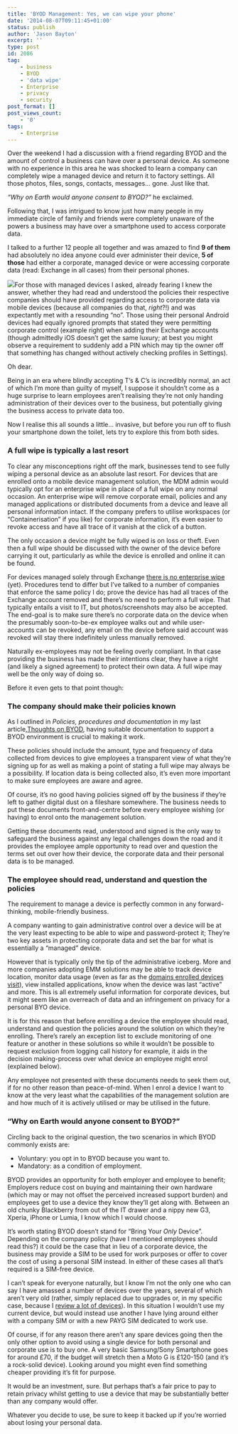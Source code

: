 ```yaml
---
title: 'BYOD Management: Yes, we can wipe your phone'
date: '2014-08-07T09:11:45+01:00'
status: publish
author: 'Jason Bayton'
excerpt: ''
type: post
id: 2086
tag:
    - business
    - BYOD
    - 'data wipe'
    - Enterprise
    - privacy
    - security
post_format: []
post_views_count:
    - '0'
tags:
    - Enterprise
---
```

Over the weekend I had a discussion with a friend regarding BYOD and the amount of control a business can have over a personal device. As someone with no experience in this area he was shocked to learn a company can completely wipe a managed device and return it to factory settings. All those photos, files, songs, contacts, messages… gone. Just like that.

*“Why on Earth would anyone consent to BYOD?”* he exclaimed.

Following that, I was intrigued to know just how many people in my immediate circle of family and friends were completely unaware of the powers a business may have over a smartphone used to access corporate data.

I talked to a further 12 people all together and was amazed to find **9 of them** had absolutely no idea anyone could ever administer their device, **5 of those** had either a corporate, managed device or were accessing corporate data (read: Exchange in all cases) from their personal phones.

![](https://r2_worker.bayton.workers.dev/uploads/2014/08/0decf78.jpg)For those with managed devices I asked, already fearing I knew the answer, whether they had read and understood the policies their respective companies should have provided regarding access to corporate data via mobile devices (because all companies do that, *right*?!) and was expectantly met with a resounding “no”. Those using their personal Android devices had equally ignored prompts that stated they were permitting corporate control (example right) when adding their Exchange accounts (though admittedly iOS doesn’t get the same luxury; at best you might observe a requirement to suddenly add a PIN which may tip the owner off that something has changed without actively checking profiles in Settings).

Oh dear.

Being in an era where blindly accepting T’s &amp; C’s is incredibly normal, an act of which I’m more than guilty of myself, I suppose it shouldn’t come as a huge surprise to learn employees aren’t realising they’re not only handing administration of their devices over to the business, but potentially giving the business access to private data too.

Now I realise this all sounds a little… invasive, but before you run off to flush your smartphone down the toilet, lets try to explore this from both sides.

### A full wipe is typically a last resort

To clear any misconceptions right off the mark, businesses tend to see fully wiping a personal device as an absolute last resort. For devices that are enrolled onto a mobile device management solution, the MDM admin would typically opt for an enterprise wipe in place of a full wipe on any normal occasion. An enterprise wipe will remove corporate email, policies and any managed applications or distributed documents from a device and leave all personal information intact. If the company prefers to utilise workspaces (or “Containerisation” if you like) for corporate information, it’s even easier to revoke access and have all trace of it vanish at the click of a button.

The only occasion a device might be fully wiped is on loss or theft. Even then a full wipe should be discussed with the owner of the device before carrying it out, particularly as while the device is enrolled and online it can be found.

For devices managed solely through Exchange [there is no enterprise wipe](http://technet.microsoft.com/en-gb/library/bb124591%28v=exchg.150%29.aspx) (yet). Procedures tend to differ but I’ve talked to a number of companies that enforce the same policy I do; prove the device has had all traces of the Exchange account removed and there’s no need to perform a full wipe. That typically entails a visit to IT, but photos/screenshots may also be accepted. The end-goal is to make sure there’s no corporate data on the device when the presumably soon-to-be-ex employee walks out and while user-accounts can be revoked, any email on the device before said account was revoked will stay there indefinitely unless manually removed.

Naturally ex-employees may not be feeling overly compliant. In that case providing the business has made their intentions clear, they have a right (and likely a signed agreement) to protect their own data. A full wipe may well be the only way of doing so.

Before it even gets to that point though:

### The company should make their policies known

As I outlined in *Policies, procedures and documentation* in my last article,[Thoughts on BYOD](http://www.linkedin.com/today/post/article/20140612225844-28745130-thoughts-on-byod), having suitable documentation to support a BYOD environment is crucial to making it work.

These policies should include the amount, type and frequency of data collected from devices to give employees a transparent view of what they’re signing up for as well as making a point of stating a full wipe may always be a possibility. If location data is being collected also, it’s even more important to make sure employees are aware and agree.

Of course, it’s no good having policies signed off by the business if they’re left to gather digital dust on a fileshare somewhere. The business needs to put these documents front-and-centre before every employee wishing (or having) to enrol onto the management solution.

Getting these documents read, understood and signed is the only way to safeguard the business against any legal challenges down the road and it provides the employee ample opportunity to read over and question the terms set out over how their device, the corporate data and their personal data is to be managed.

### The employee should read, understand and question the policies

The requirement to manage a device is perfectly common in any forward-thinking, mobile-friendly business.

A company wanting to gain administrative control over a device will be at the very least expecting to be able to wipe and password-protect it; They’re two key assets in protecting corporate data and set the bar for what is essentially a “managed” device.

However that is typically only the tip of the administrative iceberg. More and more companies adopting EMM solutions may be able to track device location, monitor data usage (even as far as the [domains enrolled devices visit](/2014/05/a-month-with-wandera-mobile-gateway/#Dashboard)), view installed applications, know when the device was last “active” and more. This is all extremely useful information for corporate devices, but it might seem like an overreach of data and an infringement on privacy for a personal BYO device.

It is for this reason that before enrolling a device the employee should read, understand and question the policies around the solution on which they’re enrolling. There’s rarely an exception list to exclude monitoring of one feature or another in these solutions so while it wouldn’t be possible to request exclusion from logging call history for example, it aids in the decision making-process over what device an employee might enrol (explained below).

Any employee not presented with these documents needs to seek them out, if for no other reason than peace-of-mind. When I enrol a device I want to know at the very least what the capabilities of the management solution are and how much of it is actively utilised or may be utilised in the future.

### “Why on Earth would anyone consent to BYOD?”

Circling back to the original question, the two scenarios in which BYOD commonly exists are:

- Voluntary: you opt in to BYOD because you want to.
- Mandatory: as a condition of employment.

BYOD provides an opportunity for both employer and employee to benefit; Employers reduce cost on buying and maintaining their own hardware (which may or may not offset the perceived increased support burden) and employees get to use a device they know they’ll get along with. Between an old chunky Blackberry from out of the IT drawer and a nippy new G3, Xperia, iPhone or Lumia, I know which I would choose.

It’s worth stating BYOD doesn’t stand for “Bring Your *Only* Device”. Depending on the company policy (have I mentioned employees should read this?) it could be the case that in lieu of a corporate device, the business may provide a SIM to be used for work purposes or offer to cover the cost of using a personal SIM instead. In either of these cases all that’s required is a SIM-free device.

I can’t speak for everyone naturally, but I know I’m not the only one who can say I have amassed a number of devices over the years, several of which aren’t very old (rather, simply replaced due to upgrades or, in my specific case, because I [review a lot of devices](/)). In this situation I wouldn’t use my current device, but would instead use another I have lying around either with a company SIM or with a new PAYG SIM dedicated to work use.

Of course, if for any reason there aren’t any spare devices going then the only other option to avoid using a single device for both personal and corporate use is to buy one. A very basic Samsung/Sony Smartphone goes for around £70, if the budget will stretch then a Moto G is £120-150 (and it’s a rock-solid device). Looking around you might even find something cheaper providing it’s fit for purpose.

It would be an investment, sure. But perhaps that’s a fair price to pay to retain privacy whilst getting to use a device that may be substantially better than any company would offer.

Whatever you decide to use, be sure to keep it backed up if you’re worried about losing your personal data.